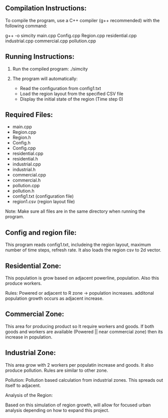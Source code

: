 
Compilation Instructions:
------------------------
To compile the program, use a C++ compiler (g++ recommended) with the following command:

g++  -o simcity main.cpp Config.cpp Region.cpp residential.cpp industrial.cpp commercial.cpp pollution.cpp

Running Instructions:
--------------------
1. Run the compiled program:
   ./simcity

2. The program will automatically:
   - Read the configuration from config1.txt
   - Load the region layout from the specified CSV file
   - Display the initial state of the region (Time step 0)

Required Files:
--------------
- main.cpp  
- Region.cpp  
- Region.h  
- Config.h  
- Config.cpp  
- residential.cpp  
- residential.h  
- industrial.cpp  
- industrial.h  
- commercial.cpp  
- commercial.h  
- pollution.cpp  
- pollution.h  
- config1.txt (configuration file)
- region1.csv (region layout file)

Note: Make sure all files are in the same directory when running the program.


Config and region file:
-----------------------
This program reads config1.txt, includeing the region layout, maximum number of time steps, refresh rate.
It also loads the region csv to 2d vector.

Residential Zone:
-----------------------
This population is grow based on adjacent powerline, population. Also this produce workers.

Rules:
Powered or adjacent to R zone -> population increases.
additonal population growth occurs as adjacent increase.


Commercial Zone:
-----------------------
This area for producing product so It require workers and goods.
If both goods and workers are available (Powered || near commercial zone) then its increase in population.

Industrial Zone:
-----------------------
This area grow with 2 workers per populatin increase and goods.
It also produce pollution.
Rules are similar to other zone.

Pollution:
Pollution based calculation from industrial zones.
This spreads out itself to adjacent.

Analysis of the Region:

Based on this simulation of region growth, will allow for focused urban analysis depending on how to expand this project.

